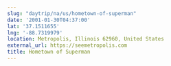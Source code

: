 ```yaml
---
slug: "daytrip/na/us/hometown-of-superman"
date: '2001-01-30T04:37:00'
lat: '37.1511655'
lng: '-88.7319979'
location: Metropolis, Illinois 62960, United States
external_url: https://seemetropolis.com
title: Hometown of Superman
---
```



